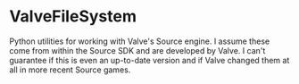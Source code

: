 # ValveFileSystem

Python utilities for working with Valve's Source engine. I assume these come from within the Source SDK and are developed by Valve. I can't guarantee if this is even an up-to-date version and if Valve changed them at all in more recent Source games.
